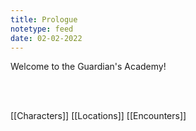 ```yaml
---
title: Prologue
notetype: feed
date: 02-02-2022
---
```


Welcome to the Guardian's Academy!

<br>
<br>






[[Characters]]
[[Locations]]
[[Encounters]]


